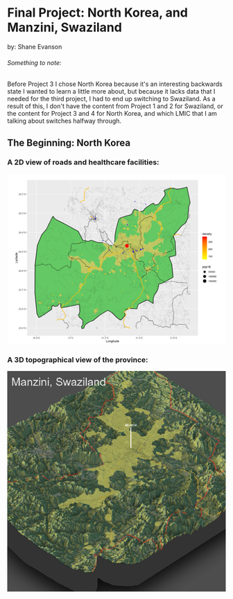 # Final Project: North Korea, and Manzini, Swaziland

by: Shane Evanson

###### Something to note:
Before Project 3 I chose North Korea because it's an interesting backwards state I wanted to learn a little more about, but because it lacks data that I needed for the third project, I had to end up switching to Swaziland. As a result of this, I don't have the content from Project 1 and 2 for Swaziland, or the content for Project 3 and 4 for North Korea, and which LMIC that I am talking about switches halfway through. 

## The Beginning: North Korea








### A 2D view of roads and healthcare facilities:

![](hcfs_2d_plot.png)

### A 3D topographical view of the province:

![](3d_plot.png)
